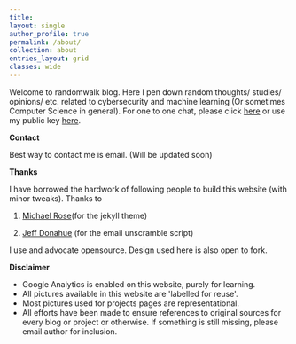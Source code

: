 ```yaml
---
title: 
layout: single
author_profile: true
permalink: /about/
collection: about
entries_layout: grid
classes: wide
---
```

Welcome to randomwalk blog. Here I pen down random thoughts/ studies/ opinions/ etc. related to cybersecurity and machine learning (Or sometimes Computer Science in general). For one to one chat, please click [here](https://keybase.io/rahulrajpl) or use my public key [here](/base.txt).

**Contact**

Best way to contact me is email. (Will be updated soon)

**Thanks**

I have borrowed the hardwork of following people to build this website (with minor tweaks). Thanks to

1. [Michael Rose](https://github.com/mmistakes)(for the jekyll theme)

2. [Jeff Donahue](http://jeffdonahue.com/) (for the email unscramble script)

I use and advocate opensource. Design used here is also open to fork.


**Disclaimer**

- Google Analytics is enabled on this website, purely for learning.
- All pictures available in this website are 'labelled for reuse'. 
- Most pictures used for projects pages are representational. 
- All efforts have been made to ensure references to original sources for every blog or project or otherwise. If something is still missing, please email author for inclusion.